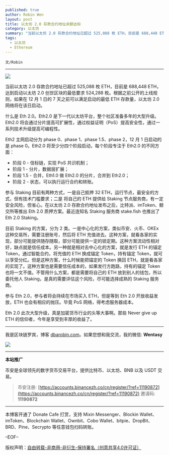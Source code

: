 ```yaml
---
published: true
author: Robin Wen
layout: post
title: 以太坊 2.0 存款合约地址余额达标
category: 以太坊
summary: "当前以太坊 2.0 存款合约地址已超过 525,088 枚 ETH，目前是 688,448 ETH，达到启动以太坊 2.0 创世区块的最低要求 524,288 枚。根据之前公开的上线规则，如果在 12 月 1 日的 7 天之前可以满足启动的最低 ETH 存款量，以太坊 2.0 网络将在该日启动。参与 Eth 2.0，参与者将会持续在市场买入 ETH，但是等到 Eth 2.0 开放收益发放，ETH 也会有相应的抛压。毕竟 PoS 网络，得考虑服务器成本。Eth 2.0 此次大型升级，真是加密货币行业的头等大事啊。那些 Never give up ETH 的信仰者，今年是享受到丰厚的收益了。"
tags:
  - 以太坊
  - Ethereum
---
```


`文/Robin`

***

![](https://cdn.dbarobin.com/xl9i2g7.png)

当前以太坊 2.0 存款合约地址已超过 525,088 枚 ETH，目前是 688,448 ETH，达到启动以太坊 2.0 创世区块的最低要求 524,288 枚。根据之前公开的上线规则，如果在 12 月 1 日的 7 天之前可以满足启动的最低 ETH 存款量，以太坊 2.0 网络将在该日启动。

什么是 Eth 2.0。Eth2.0 是下一代以太坊平台，整个社区准备多年的大型升级。Eth2.0 将会通过分片提高可扩展性，通过权益证明（PoS）提高安全性，通过一系列技术升级提高可编程性。

Eth2 主网启动分为 phase 0、phase 1、phase 1.5、phase 2，12 月 1 日启动的是 phase 0。Eth2.0 将至少分四个阶段启动，每个阶段专注于 Eth2.0 的不同方面：

* 阶段 0 - 信标链，实现 PoS 共识机制；
* 阶段 1 - 分片，数据层扩展；
* 阶段 1.5 - 合并，Eth1.0 做 Eth2.0 的分片，合并到 Eth2.0；
* 阶段 2 - 状态，可以执行运行合约和转账。

参与 Staking 目前有两种方式，一是自己抵押 32 ETH，运行节点，最安全的方式，但有技术门槛要求；二是
将自己的 ETH 提供给 Staking 节点服务商，有一定安全风险，但省心。在以太坊 2.0 存款合约地址发布之后，比特派、imToken、鲸交所等推出 Eth 2.0 质押方案。最近连知名 Staking 服务商 stake.fish 也推出了 Eth 2.0 Staking。

目前 Staking 的方案，分为 2 类。一是中心化的方案，类似币安、火币、OKEx 这种交易所，需要注册账号，然后将 ETH 充值进去。这种方案，就看各家的实现，部分可能提供随存随取，部分可能提供一定的锁定期。这种方案流动性相对好，缺点就是信任成本。另一种就是相对去中心化的方案，就是发行 ETH 的锚定 Token，通过智能合约，将充值的 ETH 换成锚定 Token，持有锚定 Token，就可以享受分红。但是这种方案，什么时候能把锚定的 Token 换回 ETH，就是看各家的实现了。这种方案也是需要信任成本的，如果发行方跑路，持有的锚定 Token 也将一文不值。不管用什么方案，都是需要将自己的 ETH 放到别人的钱包，所以委托他人 Staking，是真的需要评估这个风险，尽可能选择成熟的 Staking 服务商。

参与 Eth 2.0，参与者将会持续在市场买入 ETH，但是等到 Eth 2.0 开放收益发放，ETH 也会有相应的抛压。毕竟 PoS 网络，得考虑服务器成本。

Eth 2.0 此次大型升级，真是加密货币行业的头等大事啊。那些 Never give up ETH 的信仰者，今年是享受到丰厚的收益了。

***

我是区块链罗宾，博客 [dbarobin.com](https://dbarobin.com/)。如果您想和我交流，我的微信: **Wentasy**

![](https://cdn.dbarobin.com/v4yywe2.png)

***

**本站推广**

币安是全球领先的数字货币交易平台，提供比特币、以太坊、BNB 以及 USDT 交易。

> 币安注册: [https://accounts.binancezh.co/cn/register/?ref=11190872](https://accounts.binancezh.co/cn/register/?ref=11190872)
> 邀请码: **11190872**

***

本博客开通了 Donate Cafe 打赏，支持 Mixin Messenger、Blockin Wallet、imToken、Blockchain Wallet、Ownbit、Cobo Wallet、bitpie、DropBit、BRD、Pine、Secrypto 等任意钱包扫码转账。

<center>
    <div class="--donate-button"
         data-button-id="f8b9df0d-af9a-460d-8258-d3f435445075"
    ></div>
</center>

–EOF–

版权声明：[自由转载-非商用-非衍生-保持署名（创意共享4.0许可证）](http://creativecommons.org/licenses/by-nc-nd/4.0/deed.zh)
